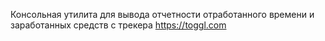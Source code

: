 Консольная утилита для вывода отчетности отработанного времени и заработанных средств с трекера https://toggl.com
